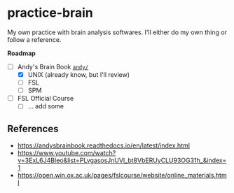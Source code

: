 # practice-brain

My own practice with brain analysis softwares. I'll either do my own thing or follow a reference.

**Roadmap**

- [ ] Andy's Brain Book [`andy/`](./andy)
	- [x] UNIX (already know, but I'll review)
	- [ ] FSL 
	- [ ] SPM
- [ ] FSL Official Course
	- [ ] ... add some  

## References

- https://andysbrainbook.readthedocs.io/en/latest/index.html
- https://www.youtube.com/watch?v=3ExL6J4BIeo&list=PLvgasosJnUVl_bt8VbERUyCLU93OG31h_&index=1
- https://open.win.ox.ac.uk/pages/fslcourse/website/online_materials.html 